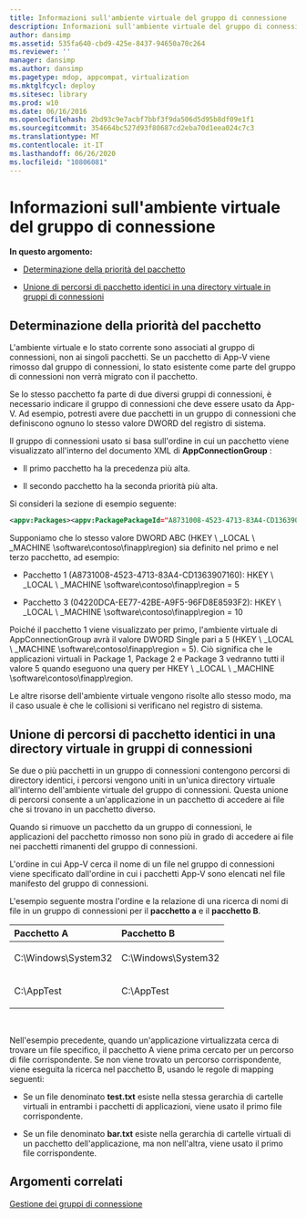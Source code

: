 ```yaml
---
title: Informazioni sull'ambiente virtuale del gruppo di connessione
description: Informazioni sull'ambiente virtuale del gruppo di connessione
author: dansimp
ms.assetid: 535fa640-cbd9-425e-8437-94650a70c264
ms.reviewer: ''
manager: dansimp
ms.author: dansimp
ms.pagetype: mdop, appcompat, virtualization
ms.mktglfcycl: deploy
ms.sitesec: library
ms.prod: w10
ms.date: 06/16/2016
ms.openlocfilehash: 2bd93c9e7acbf7bbf3f9da506d5d95b8df09e1f1
ms.sourcegitcommit: 354664bc527d93f80687cd2eba70d1eea024c7c3
ms.translationtype: MT
ms.contentlocale: it-IT
ms.lasthandoff: 06/26/2020
ms.locfileid: "10806081"
---
```

# Informazioni sull'ambiente virtuale del gruppo di connessione


**In questo argomento:**

-   [Determinazione della priorità del pacchetto](#bkmk-pkg-priority-deter)

-   [Unione di percorsi di pacchetto identici in una directory virtuale in gruppi di connessioni](#bkmk-merged-root-ve-exp)

## <a href="" id="bkmk-pkg-priority-deter"></a>Determinazione della priorità del pacchetto


L'ambiente virtuale e lo stato corrente sono associati al gruppo di connessioni, non ai singoli pacchetti. Se un pacchetto di App-V viene rimosso dal gruppo di connessioni, lo stato esistente come parte del gruppo di connessioni non verrà migrato con il pacchetto.

Se lo stesso pacchetto fa parte di due diversi gruppi di connessioni, è necessario indicare il gruppo di connessioni che deve essere usato da App-V. Ad esempio, potresti avere due pacchetti in un gruppo di connessioni che definiscono ognuno lo stesso valore DWORD del registro di sistema.

Il gruppo di connessioni usato si basa sull'ordine in cui un pacchetto viene visualizzato all'interno del documento XML di **AppConnectionGroup** :

-   Il primo pacchetto ha la precedenza più alta.

-   Il secondo pacchetto ha la seconda priorità più alta.

Si consideri la sezione di esempio seguente:

```xml
<appv:Packages><appv:PackagePackageId="A8731008-4523-4713-83A4-CD1363907160"VersionId="E889951B-7F30-418B-A69C-B37283BC0DB9"/><appv:PackagePackageId="1DC709C8-309F-4AB4-BD47-F75926D04276"VersionId="01F1943B-C778-40AD-BFAD-AC34A695DF3C"/><appv:PackagePackageId="04220DCA-EE77-42BE-A9F5-96FD8E8593F2"VersionId="E15EFFE9-043D-4C01-BC52-AD2BD1E8BAFA"/></appv:Packages>
```

Supponiamo che lo stesso valore DWORD ABC (HKEY \ _LOCAL \ _MACHINE \\software\\contoso\\finapp\\region) sia definito nel primo e nel terzo pacchetto, ad esempio:

-   Pacchetto 1 (A8731008-4523-4713-83A4-CD1363907160): HKEY \ _LOCAL \ _MACHINE \\software\\contoso\\finapp\\region = 5

-   Pacchetto 3 (04220DCA-EE77-42BE-A9F5-96FD8E8593F2): HKEY \ _LOCAL \ _MACHINE \\software\\contoso\\finapp\\region = 10

Poiché il pacchetto 1 viene visualizzato per primo, l'ambiente virtuale di AppConnectionGroup avrà il valore DWORD Single pari a 5 (HKEY \ _LOCAL \ _MACHINE \\software\\contoso\\finapp\\region = 5). Ciò significa che le applicazioni virtuali in Package 1, Package 2 e Package 3 vedranno tutti il valore 5 quando eseguono una query per HKEY \ _LOCAL \ _MACHINE \\software\\contoso\\finapp\\region.

Le altre risorse dell'ambiente virtuale vengono risolte allo stesso modo, ma il caso usuale è che le collisioni si verificano nel registro di sistema.

## <a href="" id="bkmk-merged-root-ve-exp"></a>Unione di percorsi di pacchetto identici in una directory virtuale in gruppi di connessioni


Se due o più pacchetti in un gruppo di connessioni contengono percorsi di directory identici, i percorsi vengono uniti in un'unica directory virtuale all'interno dell'ambiente virtuale del gruppo di connessioni. Questa unione di percorsi consente a un'applicazione in un pacchetto di accedere ai file che si trovano in un pacchetto diverso.

Quando si rimuove un pacchetto da un gruppo di connessioni, le applicazioni del pacchetto rimosso non sono più in grado di accedere ai file nei pacchetti rimanenti del gruppo di connessioni.

L'ordine in cui App-V cerca il nome di un file nel gruppo di connessioni viene specificato dall'ordine in cui i pacchetti App-V sono elencati nel file manifesto del gruppo di connessioni.

L'esempio seguente mostra l'ordine e la relazione di una ricerca di nomi di file in un gruppo di connessioni per il **pacchetto a** e il **pacchetto B**.

<table>
<colgroup>
<col width="50%" />
<col width="50%" />
</colgroup>
<thead>
<tr class="header">
<th align="left">Pacchetto A</th>
<th align="left">Pacchetto B</th>
</tr>
</thead>
<tbody>
<tr class="odd">
<td align="left"><p>C:\Windows\System32</p></td>
<td align="left"><p>C:\Windows\System32</p></td>
</tr>
<tr class="even">
<td align="left"><p>C:\AppTest</p></td>
<td align="left"><p>C:\AppTest</p></td>
</tr>
</tbody>
</table>

 

Nell'esempio precedente, quando un'applicazione virtualizzata cerca di trovare un file specifico, il pacchetto A viene prima cercato per un percorso di file corrispondente. Se non viene trovato un percorso corrispondente, viene eseguita la ricerca nel pacchetto B, usando le regole di mapping seguenti:

-   Se un file denominato **test.txt** esiste nella stessa gerarchia di cartelle virtuali in entrambi i pacchetti di applicazioni, viene usato il primo file corrispondente.

-   Se un file denominato **bar.txt** esiste nella gerarchia di cartelle virtuali di un pacchetto dell'applicazione, ma non nell'altra, viene usato il primo file corrispondente.






## Argomenti correlati


[Gestione dei gruppi di connessione](managing-connection-groups.md)

 

 





